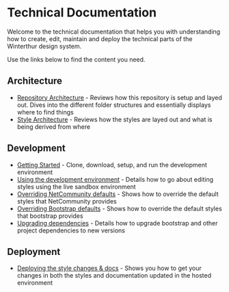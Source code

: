 # Technical Documentation

Welcome to the technical documentation that helps you with understanding how to create, edit, maintain and deploy the technical parts of the Winterthur design system.

Use the links below to find the content you need.

## Architecture

- [Repository Architecture](./repo-arch.md) - Reviews how this repository is setup and layed out. Dives into the different folder structures and essentially displays where to find things
- [Style Architecture](./style-arch.md) - Reviews how the styles are layed out and what is being derived from where

## Development

- [Getting Started](./getting-started.md) - Clone, download, setup, and run the development environment
- [Using the development environment](./developing.md) - Details how to go about editing styles using the live sandbox environment
- [Overriding NetCommunity defaults](./overriding-nc.md) - Shows how to override the default styles that NetCommunity provides
- [Overriding Bootstrap defaults](./overriding-bootstrap.md) - Shows how to override the default styles that bootstrap provides
- [Upgrading dependencies](./upgrade-dependencies.md) - Details how to upgrade bootstrap and other project dependencies to new versions

## Deployment

- [Deploying the style changes & docs](./deployment.md) - Shows you how to get your changes in both the styles and documentation updated in the hosted environment
